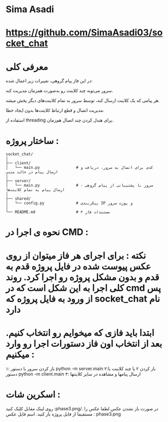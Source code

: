# Sima Asadi
# https://github.com/SimaAsadi03/socket_chat

# معرفی کلی

در این فاز پیام گروهی، تغییرات زیر اعمال شده:

سرور می‌تونه چند کلاینت رو به‌صورت همزمان مدیریت کنه.

هر پیامی که یک کلاینت ارسال کنه، توسط سرور به تمام کلاینت‌های دیگر پخش میشه.

مدیریت اتصال و قطع ارتباط کلاینت‌ها بدون ایجاد خطا.

استفاده از threading برای هندل کردن چند اتصال هم‌زمان.

# ساختار پروژه :

```
socket_chat/
│
├── client/
│   └── main.py                # کدی برای اتصال به سرور، دریافت و ارسال پیام در حالت متنی
│
├── server/
│   └── main.py                # سرور با پشتیبانی از پیام گروهی - ارسال پیام به تمام کلاینت‌ها
│
├── shared/
│   └── config.py              # پیکربندی IP و پورت سرور
│
└── README.md                  # مستندات فاز ۳
```

# نحوه ی اجرا در CMD :

# نکته : برای اجرای هر فاز میتوان از روی عکس پیوست شده در فایل پروژه قدم به قدم و بدون مشکل پروژه رو اجرا کرد. روند کلی اجرا به این شکل است که در cmd پس از ورود به فایل پروژه که socket_chat نام دارد 
# ابتدا باید فازی که میخوایم رو انتخاب کنیم. بعد از انتخاب اون فاز دستورات اجرا رو وارد میکنیم :

۱: باز کردن سرور با دستور python -m server.main
۲:باز کردن ۲ یا چند کلاینت با دستور python -m client.main 
۳: ارسال پیامها و مشاهده در سایر کلاینتها

# اسکرین شات :
روی لینک مقابل کلیک کنید :phase3.png/.
در صورت باز نشدن عکس لطفا عکس را مستقیما از فایل پروژه باز کنید. اسم فایل عکس : phase3.png
